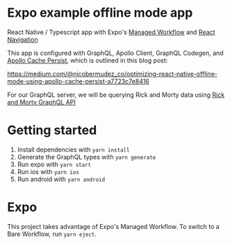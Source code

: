 # Expo example offline mode app

React Native / Typescript app with Expo's [Managed Workflow](https://docs.expo.io/introduction/managed-vs-bare/ "Managed Workflow") and [React Navigation](https://reactnavigation.org/ "React Navigation")

This app is configured with GraphQL, Apollo Client, GraphQL Codegen, and [Apollo Cache Persist](https://github.com/apollographql/apollo-cache-persist), which is outlined in this blog post:

https://medium.com/@nicobermudez_co/optimizing-react-native-offline-mode-using-apollo-cache-persist-a7723c7e8416

For our GraphQL server, we will be querying Rick and Morty data using [Rick and Morty GraphQL API](https://studio.apollographql.com/sandbox/explorer?_gl=1%2A882qlz%2A_ga%2AMTczNTA0Mzc2NS4xNTg2MjkyMDY1%2A_ga_0BGG5V2W2K%2AMTYyOTgzNTU3My42OC4xLjE2Mjk4MzU3MTUuMA..&endpoint=https%3A%2F%2Frickandmortyapi.com%2Fgraphql)

# Getting started

1. Install dependencies with `yarn install`
2. Generate the GraphQL types with `yarn generate`
3. Run expo with `yarn start`
4. Run ios with `yarn ios`
5. Run android with `yarn android`

# Expo

This project takes advantage of Expo's Managed Workflow. To switch to a Bare Workflow, run `yarn eject`.
